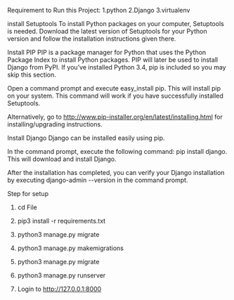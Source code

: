Requirement to Run this Project:
1.python
2.Django
3.virtualenv


install Setuptools
To install Python packages on your computer, Setuptools is needed. Download the latest version of Setuptools for your Python version and follow the installation instructions given there.

Install PIP
PIP is a package manager for Python that uses the Python Package Index to install Python packages. PIP will later be used to install Django from PyPI. If you’ve installed Python 3.4, pip is included so you may skip this section.

Open a command prompt and execute easy_install pip. This will install pip on your system. This command will work if you have successfully installed Setuptools.

Alternatively, go to http://www.pip-installer.org/en/latest/installing.html for installing/upgrading instructions.

Install Django
Django can be installed easily using pip.

In the command prompt, execute the following command: pip install django. This will download and install Django.

After the installation has completed, you can verify your Django installation by executing django-admin --version in the command prompt.


Step for setup
 1.  cd File

 2. pip3 install -r requirements.txt

 3. python3 manage.py migrate

 4. python3 manage.py makemigrations

 5. python3 manage.py migrate

 6. python3 manage.py runserver

 7. Login to http://127.0.0.1:8000
